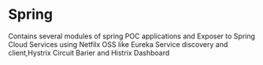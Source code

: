 # Spring
Contains several modules of spring POC applications and Exposer to Spring Cloud Services using Netfilx OSS like Eureka Service discovery and client,Hystrix Circuit Barier and Histrix Dashboard
